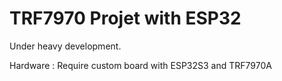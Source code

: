 # TRF7970 Projet with ESP32

Under heavy development.

Hardware : Require custom board with ESP32S3 and TRF7970A